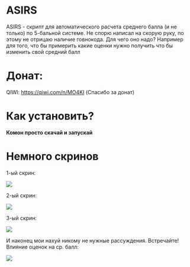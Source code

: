 # ASIRS
ASIRS - скрипт для автоматического расчета среднего балла (и не только) по 5-бальной системе.
Не спорю написал на скорую руку, по этому не отрицаю наличие говнокода. 
Для чего оно надо? Например для того, что бы примерить какие оценки нужно получить что бы изменить свой средний балл<br>

# Донат:
QIWI: https://qiwi.com/n/MO4KI
(Спасибо за донат)

# Как установить?
<b>Комон просто скачай и запускай</b><br>

# Немного скринов

  1-ый скрин:
  
  ![](https://i.imgur.com/xE65R0s.png)
  
  2-ый скрин:
  
  ![](https://i.imgur.com/ddvmoBu.png)
  
  3-ый скрин:
  
  ![](https://i.imgur.com/lmB0BCW.png)

  И наконец мои нахуй никому не нужные рассуждения.
  Встречайте! Влияние оценок на ср. балл:
  
  ![](https://i.imgur.com/G8Xt0tD.png)
